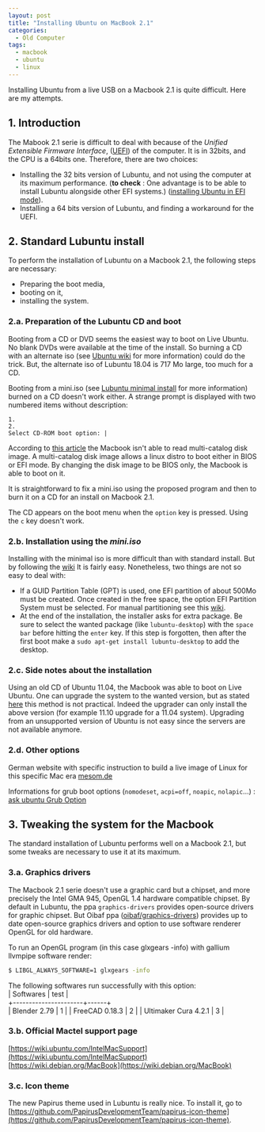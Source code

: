 ```yaml
---
layout: post
title: "Installing Ubuntu on MacBook 2.1"
categories:
  - Old Computer
tags:
  - macbook
  - ubuntu
  - linux
---
```


Installing Ubuntu from a live USB on a Macbook 2.1 is quite difficult.
Here are my attempts.

## 1. Introduction
The Mabook 2.1 serie is difficult to deal with because of the *Unified 
Extensible Firmware Interface*, ([UEFI](https://doc.ubuntu-fr.org/uefi))
 of the computer. It is in 32bits, and the CPU is a 64bits one. 
 Therefore, there are two choices:
 - Installing the 32 bits version of Lubuntu, and not using the computer
 at its maximum performance. (**to check** : One advantage is to be able to install Lubuntu 
 alongside other EFI systems.)
 ([installing Ubuntu in EFI mode](https://doc.ubuntu-fr.org/uefi)).
 - Installing a 64 bits version of Lubuntu, and finding a workaround for the UEFI.


## 2. Standard Lubuntu install
To perform the installation of Lubuntu on a Macbook 2.1, the following steps
 are necessary:
 - Preparing the boot media,
 - booting on it,
 - installing the system.
 
### 2.a. Preparation of the Lubuntu CD and boot
Booting from a CD or DVD seems the easiest way to boot on Live Ubuntu.
No blank DVDs were available at the time of the install. So burning a CD 
with an alternate iso 
(see [Ubuntu wiki](https://doc.ubuntu-fr.org/installation_alternate) 
for more information) could do the trick. But, the alternate iso of 
Lubuntu 18.04 is 717 Mo large, too much for a CD.

Booting from a mini.iso (see 
[Lubuntu minimal install](https://help.ubuntu.com/community/Lubuntu/Documentation/MinimalInstall)
for more information) burned on a CD doesn't work either. 
A strange prompt is displayed with two numbered items without 
description:
```
1.
2.
Select CD-ROM boot option: |
```

According to [this article](https://mattgadient.com/linux-dvd-images-and-how-to-for-32-bit-efi-macs-late-2006-models/)
the Macbook isn't able to read multi-catalog disk image. A 
multi-catalog disk image allows a linux distro to boot either 
in BIOS or EFI mode. By changing the disk image to be BIOS only, the Macbook 
is able to boot on it.

It is straightforward to fix a mini.iso using the proposed program
 and then to burn it on a CD for an install on Macbook 2.1.

The CD appears on the boot menu when the `option` key is pressed. Using 
the `c` key doesn't work.

### 2.b. Installation using the *mini.iso*
Installing with the minimal iso is more difficult than with standard 
install. But by following the [wiki](https://help.ubuntu.com/community/Lubuntu/Documentation/MinimalInstall#Install_.2813.10_and_later.29)
 It is fairly easy. Nonetheless, two things are not so easy to deal with:
- If a GUID Partition Table (GPT) is used, one EFI partition of about
 500Mo must be created. Once created in the free space, the option 
 EFI Partition System must be selected. For manual partitioning see this [wiki](https://help.ubuntu.com/community/DiskSpace).
- At the end of the installation, the installer asks for extra package.
Be sure to select the wanted package (like `lubuntu-desktop`) with the 
`space bar` before hitting the `enter` key. If this step is forgotten,
 then after the first boot make a `sudo apt-get install lubuntu-desktop` 
to add the desktop.

### 2.c. Side notes about the installation
Using an old CD of Ubuntu 11.04, the Macbook was able to boot 
on Live Ubuntu. One can upgrade the system to the wanted version, but 
as stated [here](https://forum.ubuntu-fr.org/viewtopic.php?id=1566641)
 this method is not practical. Indeed the upgrader can only install 
 the above version (for example 11.10 upgrade for a 11.04 system).
Upgrading from an unsupported version of Ubuntu is not easy since 
the servers are not available anymore.

### 2.d. Other options
German website with specific instruction to build a live image of Linux for this specific Mac era [mesom.de](https://mesom.de/efi32boot/index.html)

Informations for grub boot options (`nomodeset`, `acpi=off`, `noapic`, `nolapic`...) :    
[ask ubuntu Grub Option](https://askubuntu.com/questions/716957/what-do-the-nomodeset-quiet-and-splash-kernel-parameters-mean)

## 3. Tweaking the system for the Macbook
The standard installation of Lubuntu performs well on a Macbook 2.1, but
some tweaks are necessary to use it at its maximum.

### 3.a. Graphics drivers
The Macbook 2.1 serie doesn't use a graphic card but a chipset, and 
more precisely the Intel GMA 945, OpenGL 1.4 hardware compatible chipset.
By default in Lubuntu, the ppa `graphics-drivers` provides open-source
drivers for graphic chipset. But Oibaf ppa 
([oibaf/graphics-drivers](https://launchpad.net/~oibaf/+archive/ubuntu/graphics-drivers))
 provides up to date open-source graphics drivers and option to use 
software renderer OpenGL for old hardware.

To run an OpenGL program (in this case glxgears -info) with gallium llvmpipe software render:
```bash
$ LIBGL_ALWAYS_SOFTWARE=1 glxgears -info
```

The following softwares run successfully with this option:    
| Softwares            | test |    
+----------------------+------+    
| Blender 2.79         | 1    |
| FreeCAD 0.18.3       |  2   |
| Ultimaker Cura 4.2.1 |  3   |




### 3.b. Official Mactel support page

[https://wiki.ubuntu.com/IntelMacSupport](https://wiki.ubuntu.com/IntelMacSupport)
[https://wiki.debian.org/MacBook](https://wiki.debian.org/MacBook)

### 3.c. Icon theme
The new Papirus theme used in Lubuntu is really nice.
To install it, go to [https://github.com/PapirusDevelopmentTeam/papirus-icon-theme](https://github.com/PapirusDevelopmentTeam/papirus-icon-theme).